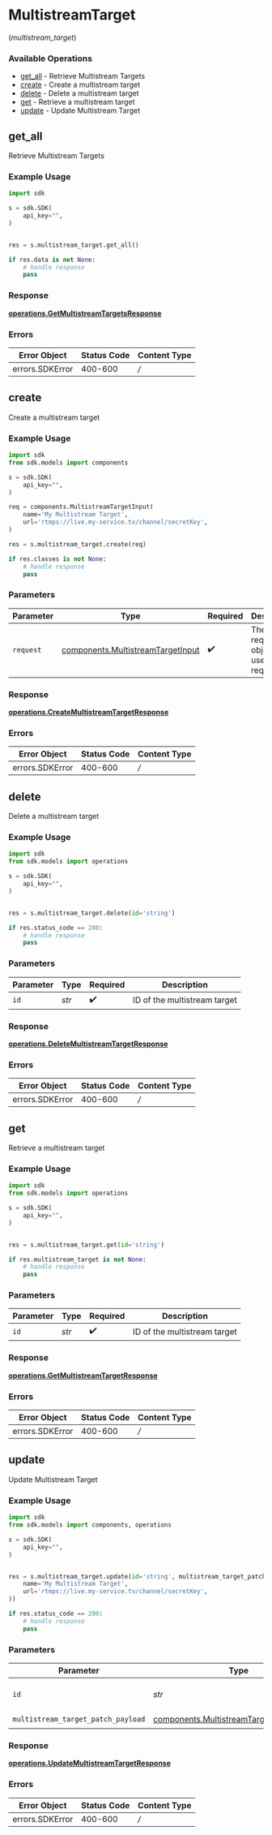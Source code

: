 # MultistreamTarget
(*multistream_target*)

### Available Operations

* [get_all](#get_all) - Retrieve Multistream Targets
* [create](#create) - Create a multistream target
* [delete](#delete) - Delete a multistream target
* [get](#get) - Retrieve a multistream target
* [update](#update) - Update Multistream Target

## get_all

Retrieve Multistream Targets

### Example Usage

```python
import sdk

s = sdk.SDK(
    api_key="",
)


res = s.multistream_target.get_all()

if res.data is not None:
    # handle response
    pass
```


### Response

**[operations.GetMultistreamTargetsResponse](../../models/operations/getmultistreamtargetsresponse.md)**
### Errors

| Error Object    | Status Code     | Content Type    |
| --------------- | --------------- | --------------- |
| errors.SDKError | 400-600         | */*             |

## create

Create a multistream target

### Example Usage

```python
import sdk
from sdk.models import components

s = sdk.SDK(
    api_key="",
)

req = components.MultistreamTargetInput(
    name='My Multistream Target',
    url='rtmps://live.my-service.tv/channel/secretKey',
)

res = s.multistream_target.create(req)

if res.classes is not None:
    # handle response
    pass
```

### Parameters

| Parameter                                                                              | Type                                                                                   | Required                                                                               | Description                                                                            |
| -------------------------------------------------------------------------------------- | -------------------------------------------------------------------------------------- | -------------------------------------------------------------------------------------- | -------------------------------------------------------------------------------------- |
| `request`                                                                              | [components.MultistreamTargetInput](../../models/components/multistreamtargetinput.md) | :heavy_check_mark:                                                                     | The request object to use for the request.                                             |


### Response

**[operations.CreateMultistreamTargetResponse](../../models/operations/createmultistreamtargetresponse.md)**
### Errors

| Error Object    | Status Code     | Content Type    |
| --------------- | --------------- | --------------- |
| errors.SDKError | 400-600         | */*             |

## delete

Delete a multistream target

### Example Usage

```python
import sdk
from sdk.models import operations

s = sdk.SDK(
    api_key="",
)


res = s.multistream_target.delete(id='string')

if res.status_code == 200:
    # handle response
    pass
```

### Parameters

| Parameter                    | Type                         | Required                     | Description                  |
| ---------------------------- | ---------------------------- | ---------------------------- | ---------------------------- |
| `id`                         | *str*                        | :heavy_check_mark:           | ID of the multistream target |


### Response

**[operations.DeleteMultistreamTargetResponse](../../models/operations/deletemultistreamtargetresponse.md)**
### Errors

| Error Object    | Status Code     | Content Type    |
| --------------- | --------------- | --------------- |
| errors.SDKError | 400-600         | */*             |

## get

Retrieve a multistream target

### Example Usage

```python
import sdk
from sdk.models import operations

s = sdk.SDK(
    api_key="",
)


res = s.multistream_target.get(id='string')

if res.multistream_target is not None:
    # handle response
    pass
```

### Parameters

| Parameter                    | Type                         | Required                     | Description                  |
| ---------------------------- | ---------------------------- | ---------------------------- | ---------------------------- |
| `id`                         | *str*                        | :heavy_check_mark:           | ID of the multistream target |


### Response

**[operations.GetMultistreamTargetResponse](../../models/operations/getmultistreamtargetresponse.md)**
### Errors

| Error Object    | Status Code     | Content Type    |
| --------------- | --------------- | --------------- |
| errors.SDKError | 400-600         | */*             |

## update

Update Multistream Target

### Example Usage

```python
import sdk
from sdk.models import components, operations

s = sdk.SDK(
    api_key="",
)


res = s.multistream_target.update(id='string', multistream_target_patch_payload=components.MultistreamTargetPatchPayload(
    name='My Multistream Target',
    url='rtmps://live.my-service.tv/channel/secretKey',
))

if res.status_code == 200:
    # handle response
    pass
```

### Parameters

| Parameter                                                                                            | Type                                                                                                 | Required                                                                                             | Description                                                                                          |
| ---------------------------------------------------------------------------------------------------- | ---------------------------------------------------------------------------------------------------- | ---------------------------------------------------------------------------------------------------- | ---------------------------------------------------------------------------------------------------- |
| `id`                                                                                                 | *str*                                                                                                | :heavy_check_mark:                                                                                   | ID of the multistream target                                                                         |
| `multistream_target_patch_payload`                                                                   | [components.MultistreamTargetPatchPayload](../../models/components/multistreamtargetpatchpayload.md) | :heavy_check_mark:                                                                                   | N/A                                                                                                  |


### Response

**[operations.UpdateMultistreamTargetResponse](../../models/operations/updatemultistreamtargetresponse.md)**
### Errors

| Error Object    | Status Code     | Content Type    |
| --------------- | --------------- | --------------- |
| errors.SDKError | 400-600         | */*             |
